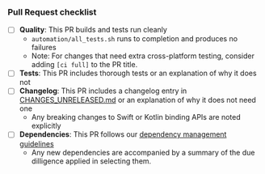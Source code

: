 ### Pull Request checklist ###
<!-- Before submitting the PR, please address each item -->
- [ ] **Quality**: This PR builds and tests run cleanly
  - `automation/all_tests.sh` runs to completion and produces no failures
  - Note: For changes that need extra cross-platform testing, consider adding `[ci full]` to the PR title.
- [ ] **Tests**: This PR includes thorough tests or an explanation of why it does not
- [ ] **Changelog**: This PR includes a changelog entry in [CHANGES_UNRELEASED.md](../CHANGES_UNRELEASED.md) or an explanation of why it does not need one
  - Any breaking changes to Swift or Kotlin binding APIs are noted explicitly
- [ ] **Dependencies**: This PR follows our [dependency management guidelines](https://github.com/mozilla/application-services/blob/master/docs/dependency-management.md)
  - Any new dependencies are accompanied by a summary of the due dilligence applied in selecting them.
